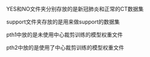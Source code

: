 YES和NO文件夹分别存放的是新冠肺炎和正常的CT数据集

support文件夹存放的是用来做support的数据集

pth1中放的是未使用中心裁剪训练的模型权重文件

pth2中放的是使用了中心裁剪训练的模型权重文件

